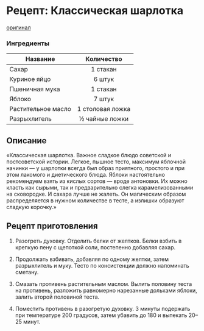 # Рецепт: Классическая шарлотка
[оригинал](https://eda.ru/recepty/vypechka-deserty/klassicheskaja-sharlotka-21916)

### Ингредиенты
| Название        		| Количество    	|
| -------------   		|:-------------:	|
| Сахар  				| 1 стакан 			|
| Куриное яйцо			| 6 штук			|
| Пшеничная мука		| 1 стакан			|
| Яблоко				| 7 штук 			|
| Растительное масло	| 1 столовая ложка 	|
| Разрыхлитель			| ½ чайные ложки	|

## Описание
«Классическая шарлотка. Важное сладкое блюдо советской и постсоветской истории. Легкое, пышное тесто, максимум яблочной начинки — у шарлотки всегда был образ приятного, простого и при этом лакомого и диетического блюда. Яблоки настоятельно рекомендуем взять из кислых сортов — вроде антоновки. Их можно класть как сырыми, так и предварительно слегка карамелизованными на сковородке. И сахара лучше не жалеть. Он магическим образом распределяется в нужном количестве в тесте, а излишки образуют сладкую корочку.»

## Рецепт приготовления
1. Разогреть духовку. Отделить белки от желтков. Белки взбить в крепкую пену с щепоткой соли, постепенно добавляя сахар.

1. Продолжать взбивать, добавляя по одному желтки, затем разрыхлитель и муку. Тесто по консистенции должно напоминать сметану.

1. Смазать противень растительным маслом. Вылить половину теста на противень, разложить равномерно нарезанные дольками яблоки, залить второй половиной теста.

1. Поместить противень в разогретую духовку. 3 минуты подержать при температуре 200 градусов, затем убавить до 180 и выпекать 20–25 минут.